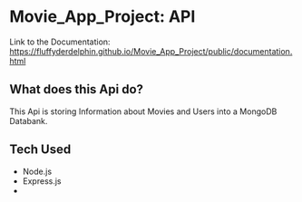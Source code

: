 # Movie_App_Project: API
 
Link to the Documentation:  https://fluffyderdelphin.github.io/Movie_App_Project/public/documentation.html

## What does this Api do? 
This Api is storing Information about Movies and Users into a MongoDB Databank. 


## Tech Used 
- Node.js
- Express.js
- 
